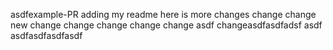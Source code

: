 asdfexample-PR
adding my readme here is more changes
change
change
new change
change
change
change
change
asdf
changeasdfasdfadsf
asdf
asdfasdfasdfasdf